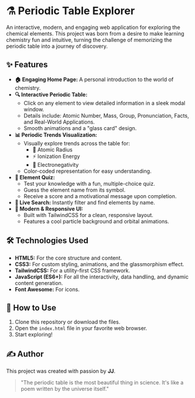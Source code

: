 # ⚗️ Periodic Table Explorer

An interactive, modern, and engaging web application for exploring the chemical elements. This project was born from a desire to make learning chemistry fun and intuitive, turning the challenge of memorizing the periodic table into a journey of discovery.

## ✨ Features

-   **🏠 Engaging Home Page:** A personal introduction to the world of chemistry.
-   **🔍 Interactive Periodic Table:**
    -   Click on any element to view detailed information in a sleek modal window.
    -   Details include: Atomic Number, Mass, Group, Pronunciation, Facts, and Real-World Applications.
    -   Smooth animations and a "glass card" design.
-   **📊 Periodic Trends Visualization:**
    -   Visually explore trends across the table for:
        -   📏 Atomic Radius
        -   ⚡ Ionization Energy
        -   🧲 Electronegativity
    -   Color-coded representation for easy understanding.
-   **🧠 Element Quiz:**
    -   Test your knowledge with a fun, multiple-choice quiz.
    -   Guess the element name from its symbol.
    -   Receive a score and a motivational message upon completion.
-   **🔎 Live Search:** Instantly filter and find elements by name.
-   **🎨 Modern & Responsive UI:**
    -   Built with TailwindCSS for a clean, responsive layout.
    -   Features a cool particle background and orbital animations.

## 🛠️ Technologies Used

-   **HTML5:** For the core structure and content.
-   **CSS3:** For custom styling, animations, and the glassmorphism effect.
-   **TailwindCSS:** For a utility-first CSS framework.
-   **JavaScript (ES6+):** For all the interactivity, data handling, and dynamic content generation.
-   **Font Awesome:** For icons.

## 🚀 How to Use

1.  Clone this repository or download the files.
2.  Open the `index.html` file in your favorite web browser.
3.  Start exploring!

## ✍️ Author

This project was created with passion by **JJ**.

> "The periodic table is the most beautiful thing in science. It's like a poem written by the universe itself."
